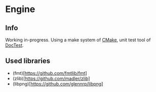 # Engine
## Info
Working in-progress.
Using a make system of [CMake](https://cmake.org), unit test tool of [DocTest](https://github.com/onqtam/doctest).

## Used libraries
* (fmt)[https://github.com/fmtlib/fmt]
* (zlib)[https://github.com/madler/zlib]
* (libpng)[https://github.com/glennrp/libpng]
